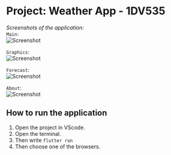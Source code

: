 # Project: Weather App - 1DV535

*Screenshots of the application:*  
``Main``:  
![Screenshot](/assets/application.png)   

``Graphics``:   
![Screenshot](/assets/application2.png)   

``Forecast``:   
![Screenshot](/assets/application3.png)   

``About``:   
![Screenshot](/assets/application4.png)   


## How to run the application
1. Open the project in VScode.
2. Open the terminal.
3. Then write ``flutter run``
4. Then choose one of the browsers.